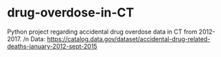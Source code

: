 # drug-overdose-in-CT
Python project regarding accidental drug overdose data in CT from 2012-2017.
/n Data: https://catalog.data.gov/dataset/accidental-drug-related-deaths-january-2012-sept-2015
